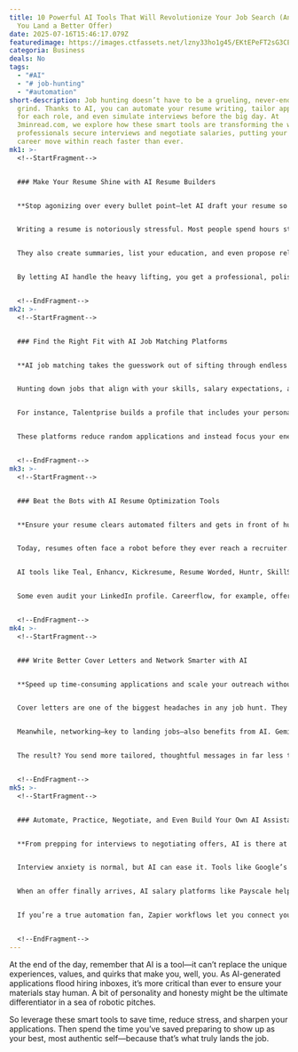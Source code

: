 ```yaml
---
title: 10 Powerful AI Tools That Will Revolutionize Your Job Search (And Help
  You Land a Better Offer)
date: 2025-07-16T15:46:17.079Z
featuredimage: https://images.ctfassets.net/lzny33ho1g45/EKtEPeFT2sG3CEfZvAmHf/d52c60a3b895136e2439232cc5fd560a/Group_12466.jpg?fm=avif&q=31&fit=thumb&w=1520&h=760
categoria: Business
deals: No
tags:
  - "#AI"
  - "# job-hunting"
  - "#automation"
short-description: Job hunting doesn’t have to be a grueling, never-ending
  grind. Thanks to AI, you can automate your resume writing, tailor applications
  for each role, and even simulate interviews before the big day. At
  3minread.com, we explore how these smart tools are transforming the way
  professionals secure interviews and negotiate salaries, putting your next
  career move within reach faster than ever.
mk1: >-
  <!--StartFragment-->


  ### Make Your Resume Shine with AI Resume Builders


  **Stop agonizing over every bullet point—let AI draft your resume so you can focus on standing out.**


  Writing a resume is notoriously stressful. Most people spend hours staring at a blank page, struggling to summarize years of experience into a few punchy lines. AI resume builders like Kickresume, Teal, Huntr, and Resume Worded make this painless. You simply enter your job title and basic work details, and these platforms generate suggested bullet points that highlight your skills.


  They also create summaries, list your education, and even propose relevant skills based on your history. Once the content is ready, you can tweak design templates, fonts, and colors to match your personal brand.


  By letting AI handle the heavy lifting, you get a professional, polished draft in minutes—leaving you with the easy task of infusing it with your own personality.


  <!--EndFragment-->
mk2: >-
  <!--StartFragment-->


  ### Find the Right Fit with AI Job Matching Platforms


  **AI job matching takes the guesswork out of sifting through endless listings by connecting you to roles that actually suit you.**


  Hunting down jobs that align with your skills, salary expectations, and values is exhausting. Tools like Talentprise, ResumeNerd, Autojob, and Sonara streamline this. They evaluate your preferences—whether it’s remote work, relocation willingness, or specific industries—alongside your work history, education, and skills.


  For instance, Talentprise builds a profile that includes your personality, motivations, and work style. Then, it pairs you with roles that fit, while also showcasing your profile to recruiters actively searching for someone like you. LinkedIn’s premium AI tools go a step further by analyzing your resume against a listing and telling you exactly how to position yourself or whether you're a strong match.


  These platforms reduce random applications and instead focus your energy on the opportunities most likely to convert into interviews.


  <!--EndFragment-->
mk3: >-
  <!--StartFragment-->


  ### Beat the Bots with AI Resume Optimization Tools


  **Ensure your resume clears automated filters and gets in front of human eyes.**


  Today, resumes often face a robot before they ever reach a recruiter. Applicant tracking systems (ATS) scan for keywords that match the job description. If you’re missing the magic terms, your resume could be tossed out before anyone sees your impressive experience.


  AI tools like Teal, Enhancv, Kickresume, Resume Worded, Huntr, SkillSyncer, and Careerflow analyze your documents and compare them to the job listing. They give you a “match score” and specific recommendations to improve it, from tweaking phrasing to adding essential keywords.


  Some even audit your LinkedIn profile. Careerflow, for example, offers a Chrome extension that assesses your profile and guides you step by step to improve it—so your online presence is as optimized as your resume.


  <!--EndFragment-->
mk4: >-
  <!--StartFragment-->


  ### Write Better Cover Letters and Network Smarter with AI


  **Speed up time-consuming applications and scale your outreach without losing the human touch.**


  Cover letters are one of the biggest headaches in any job hunt. They take time, and writing a fresh one for every job feels endless. AI-powered tools like CoverDoc.ai and Kickresume change that by generating tailored cover letters after you provide a few details. They craft a starting draft you can personalize to your voice and story.


  Meanwhile, networking—key to landing jobs—also benefits from AI. Gemini for Google Sheets lets you input a list of contacts and automatically creates personalized outreach messages for each, drawing from their job title or company. It’s a clever way to scale relationship-building efforts that still feel genuine.


  The result? You send more tailored, thoughtful messages in far less time.


  <!--EndFragment-->
mk5: >-
  <!--StartFragment-->


  ### Automate, Practice, Negotiate, and Even Build Your Own AI Assistant


  **From prepping for interviews to negotiating offers, AI is there at every stage—sometimes even running your job search for you.**


  Interview anxiety is normal, but AI can ease it. Tools like Google’s Interview Warmup, Interviewer.AI, Huru, and AIApply simulate real interviews, offering feedback on your responses, tone, and delivery. Some even adjust their questions based on the specific role you’re targeting.


  When an offer finally arrives, AI salary platforms like Payscale help you understand what you’re worth by analyzing countless data points. They can suggest realistic counteroffers and highlight benefits worth negotiating.


  If you’re a true automation fan, Zapier workflows let you connect your Gmail, Sheets, Asana, and more to handle repetitive tasks—like drafting follow-ups or updating a job-tracking spreadsheet. Zapier Agents takes it even further: you can build a dedicated AI bot that reads job descriptions, tailors resumes and cover letters, and even emails applications automatically.


  <!--EndFragment-->
---
```

<!--StartFragment-->

At the end of the day, remember that AI is a tool—it can’t replace the unique experiences, values, and quirks that make you, well, you. As AI-generated applications flood hiring inboxes, it’s more critical than ever to ensure your materials stay human. A bit of personality and honesty might be the ultimate differentiator in a sea of robotic pitches.

So leverage these smart tools to save time, reduce stress, and sharpen your applications. Then spend the time you’ve saved preparing to show up as your best, most authentic self—because that’s what truly lands the job.

<!--EndFragment-->